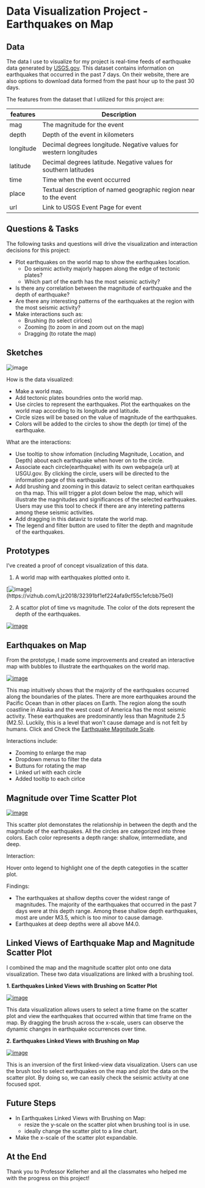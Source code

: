 # Data Visualization Project - Earthquakes on Map

## Data

The data I use to visualize for my project is real-time feeds of earthquake data generated by [USGS.gov](https://earthquake.usgs.gov/earthquakes/feed/v1.0/geojson.php). This dataset contains information on earthquakes that occurred in the past 7 days. On their website, there are also options to download data formed from the past hour up to the past 30 days.

The features from the dataset that I utilized for this project are:

| features | Description |
| --- | --- |
| mag | The magnitude for the event |
| depth | Depth of the event in kilometers |
| longitude | Decimal degrees longitude. Negative values for western longitudes |
| latitude | Decimal degrees latitude. Negative values for southern latitudes |
| time | Time when the event occurred |
| place | Textual description of named geographic region near to the event |
| url | Link to USGS Event Page for event |

## Questions & Tasks

The following tasks and questions will drive the visualization and interaction decisions for this project:

 * Plot earthquakes on the world map to show the earthquakes location.
   - Do seismic activity majorly happen along the edge of tectonic plates?
   - Which part of the earth has the most seismic activity?
 * Is there any correlation between the magnitude of earthquake and the depth of earthquake?
 * Are there any interesting patterns of the earthquakes at the region with the most seismic activity?
 * Make interactions such as:
   - Brushing (to select cirlces)
   - Zooming (to zoom in and zoom out on the map)
   - Dragging (to rotate the map)
   
## Sketches

![image](https://github.com/Ljz2018/dataviz-project-CS573-proposal/assets/139059537/43cd0ecc-9271-42e9-b855-80edc6910ccf>
)

How is the data visualized:

* Make a world map.
* Add tectonic plates boundries onto the world map.
* Use circles to represent the earthquakes. Plot the earthquakes on the world map according to its longitude and latitude.
* Circle sizes will be based on the value of magnitude of the earthquakes.
* Colors will be added to the circles to show the depth (or time) of the earthquake.

What are the interactions:

* Use tooltip to show infomation (including Magnitude, Location, and Depth) about each earthquake when hover on to the circle.
* Associate each circle(earthquake) with its own webpage(a url) at USGU.gov. By clicking the circle, users will be directed to the information page of this earthquake.
* Add brushing and zooming in this dataviz to select ceritan earthquakes on tha map. This will trigger a plot down below the map, which will illustrate the magnitudes and significances of the selected earthquakes.
  Users may use this tool to check if there are any intereting patterns among these seismic activities.
* Add dragging in this dataviz to rotate the world map.
* The legend and filter button are used to filter the depth and magnitude of the earthquakes.

## Prototypes

I’ve created a proof of concept visualization of this data. 

1. A world map with earthquakes plotted onto it. 

[![image](https://github.com/Ljz2018/dataviz-project-CS573-proposal/assets/139059537/e6a86576-eb71-481e-a4bb-567535408947")](https://vizhub.com/Ljz2018/32391bf1ef224afa9cf55c1efcbb75e0)

2. A scattor plot of time vs magnitude. The color of the dots represent the depth of the earthquakes.

[![image](https://github.com/Ljz2018/dataviz-project-CS573-report/assets/139059537/1803c636-9fbd-4676-931e-3e1626b11ed1
)](https://vizhub.com/Ljz2018/e18ed8e2dd7c4b7ab056458c8b524527)

## Earthquakes on Map 

From the prototype, I made some improvements and created an interactive map with bubbles to illustrate the earthquakes on the world map.

[![image](https://github.com/Ljz2018/dataviz-project-CS573-proposal/assets/139059537/6e68260a-28f0-4464-9d30-99ae94396a23>)](https://vizhub.com/Ljz2018/a11b81a4002c44edb44c14f259dd948c)

This map intuitively shows that the majority of the earthquakes occurred along the boundaries of the plates. There are more earthquakes around the Pacific Ocean than in other places on Earth. The region along the south coastline in Alaska and the west coast of America has the most seismic activity. These earthquakes are predominantly less than Magnitude 2.5 (M2.5). Luckily, this is a level that won't cause damage and is not felt by humans. Click and Check the [Earthquake Magnitude Scale](https://www.mtu.edu/geo/community/seismology/learn/earthquake-measure/magnitude/).

Interactions include:

* Zooming to enlarge the map
* Dropdown menus to filter the data
* Buttuns for rotating the map
* Linked url with each circle
* Added tooltip to each cirlce

## Magnitude over Time Scatter Plot

[![image](https://github.com/Ljz2018/dataviz-project-CS573-report/assets/139059537/0cca9752-6649-45ab-a964-ea2bb4e10ca6
)](https://vizhub.com/Ljz2018/52f6c98fa1164ca4a613bde994b672c3)

This scatter plot demonstates the relationship in between the depth and the magnitude of the earthquakes. All the circles are categorized into three colors. Each color represents a depth range: shallow, imtermediate, and deep. 

Interaction:

Hover onto legend to highlight one of the depth categoties in the scatter plot.

Findings:

* The earthquakes at shallow depths cover the widest range of magnitudes. The majority of the earthquakes that occurred in the past 7 days were at this depth range. Among these shallow depth earthquakes, most are under M3.5, which is too minor to cause damage.
* Earthquakes at deep depths were all above M4.0. 

## Linked Views of Earthquake Map and Magnitude Scatter Plot

I combined the map and the magnitude scatter plot onto one data visualization. These two data visualizations are linked with a brushing tool.

**1. Earthquakes Linked Views with Brushing on Scatter Plot** 

[![image](https://github.com/Ljz2018/dataviz-project-CS573-proposal/assets/139059537/b3bb6a67-199e-4a3c-97c3-f7ed82bd898e
)](https://vizhub.com/Ljz2018/14506278d7ae4a198f26e58123195f3d)

This data visualization allows users to select a time frame on the scatter plot and view the earthquakes that occurred within that time frame on the map. By dragging the brush across the x-scale, users can observe the dynamic changes in earthquake occurrences over time.

**2. Earthquakes Linked Views with Brushing on Map** 

[![image](https://github.com/Ljz2018/dataviz-project-CS573-proposal/assets/139059537/724305ec-e036-4a4d-8b01-ffc156a7bcf9
)](https://vizhub.com/Ljz2018/d37fd82778574054aeb1be33bd953a44)

This is an inversion of the first linked-view data visualization. Users can use the brush tool to select earthquakes on the map and plot the data on the scatter plot. 
By doing so, we can easily check the seismic activity at one focused spot.

## Future Steps

* In Earthquakes Linked Views with Brushing on Map:
  - resize the y-scale on the scatter plot when brushing tool is in use.
  - ideally change the scatter plot to a line chart.
* Make the x-scale of the scatter plot expandable.

## At the End

Thank you to Professor Kellerher and all the classmates who helped me with the progress on this project!







